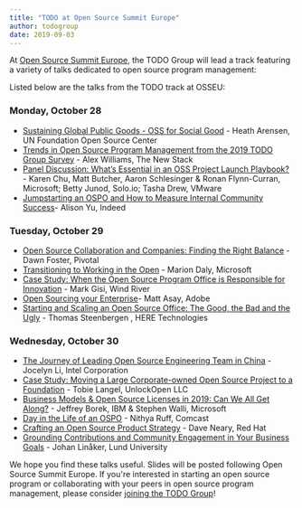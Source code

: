 ```yaml
---
title: "TODO at Open Source Summit Europe"
author: todogroup
date: 2019-09-03
---
```


At [Open Source Summit Europe](https://events.linuxfoundation.org/events/open-source-summit-europe-2019/), the TODO Group will lead a track featuring a variety of talks dedicated to open source program management:

Listed below are the talks from the TODO track at OSSEU: 

### Monday, October 28
 * [Sustaining Global Public Goods - OSS for Social Good](https://osseu19.sched.com/event/TLM8/sustaining-global-public-goods-oss-for-social-good-heath-arensen-un-foundation-open-source-center?iframe=yes&w=100%&sidebar=yes&bg=no) - Heath Arensen, UN Foundation Open Source Center
 * [Trends in Open Source Program Management from the 2019 TODO Group Survey](https://osseu19.sched.com/event/TLIk/trends-in-open-source-program-management-from-the-2019-todo-group-survey-alex-williams-the-new-stack?iframe=yes&w=100%&sidebar=yes&bg=no) - Alex Williams, The New Stack 
 * [Panel Discussion: What’s Essential in an OSS Project Launch Playbook?](https://osseu19.sched.com/event/TLIV/panel-discussion-whats-essential-in-an-oss-project-launch-playbook-karen-chu-matt-butcher-aaron-schlesinger-ronan-flynn-curran-microsoft-betty-junod-soloio-tasha-drew-vmware?iframe=yes&w=100%&sidebar=yes&bg=no) - Karen Chu, Matt Butcher, Aaron Schlesinger & Ronan Flynn-Curran, Microsoft; Betty Junod, Solo.io; Tasha Drew, VMware
 * [Jumpstarting an OSPO and How to Measure Internal Community Success](https://osseu19.sched.com/event/TLBj/the-untold-story-behind-creating-an-open-source-program-office-brian-hsieh-uber?iframe=yes&w=100%&sidebar=yes&bg=no)- Alison Yu, Indeed

 
### Tuesday, October 29
* [Open Source Collaboration and Companies: Finding the Right Balance](https://osseu19.sched.com/event/TLHU/open-source-collaboration-and-companies-finding-the-right-balance-dawn-foster-pivotal?iframe=yes&w=100%&sidebar=yes&bg=no) - Dawn Foster, Pivotal
* [Transitioning to Working in the Open](https://osseu19.sched.com/event/TLD2/transitioning-to-working-in-the-open-marion-daly-microsoft?iframe=yes&w=100%&sidebar=yes&bg=no) - Marion Daly, Microsoft
* [Case Study: When the Open Source Program Office is Responsible for Innovation](https://osseu19.sched.com/event/TLN9/case-study-when-the-open-source-program-office-is-responsible-for-innovation-mark-gisi-wind-river?iframe=yes&w=100%&sidebar=yes&bg=no) - Mark Gisi, Wind River
* [Open Sourcing your Enterprise](https://osseu19.sched.com/event/TLFV/open-sourcing-your-enterprise-matt-asay-adobe?iframe=yes&w=100%&sidebar=yes&bg=no)- Matt Asay, Adobe
* [Starting and Scaling an Open Source Office: The Good, the Bad and the Ugly](https://osseu19.sched.com/event/TLDQ/starting-and-scaling-an-open-source-office-the-good-the-bad-and-the-ugly-thomas-steenbergen-here-technologies?iframe=yes&w=100%&sidebar=yes&bg=no) - Thomas Steenbergen , HERE Technologies
  
### Wednesday, October 30
* [The Journey of Leading Open Source Engineering Team in China](https://osseu19.sched.com/event/TLGB/the-journey-of-leading-open-source-engineering-team-in-china-jocelyn-li-intel-corporation?iframe=yes&w=100%&sidebar=yes&bg=no) - Jocelyn Li, Intel Corporation
* [Case Study: Moving a Large Corporate-owned Open Source Project to a Foundation](https://osseu19.sched.com/event/TLNI/case-study-moving-a-large-corporate-owned-open-source-project-to-a-foundation-tobie-langel-unlockopen-llc?iframe=yes&w=100%&sidebar=yes&bg=no) - Tobie Langel, UnlockOpen LLC
* [Business Models & Open Source Licenses in 2019: Can We All Get Along?](https://osseu19.sched.com/event/TLDl/business-models-open-source-licenses-in-2019-can-we-all-get-along-jeffrey-borek-ibm-stephen-walli-microsoft?iframe=yes&w=100%&sidebar=yes&bg=no) - Jeffrey Borek, IBM & Stephen Walli, Microsoft
* [Day in the Life of an OSPO](https://osseu19.sched.com/event/TLI7/day-in-the-life-of-an-ospo-nithya-ruff-comcast?iframe=yes&w=100%&sidebar=yes&bg=no) - Nithya Ruff, Comcast
* [Crafting an Open Source Product Strategy](https://osseu19.sched.com/event/TLLt/crafting-an-open-source-product-strategy-dave-neary-red-hat?iframe=yes&w=100%&sidebar=yes&bg=no) - Dave Neary, Red Hat
* [Grounding Contributions and Community Engagement in Your Business Goals](https://osseu19.sched.com/event/TLDu/grounding-contributions-and-community-engagement-in-your-business-goals-johan-linaker-lund-university?iframe=yes&w=100%&sidebar=yes&bg=no) - Johan Linåker, Lund University

We hope you find these talks useful. Slides will be posted following Open Source Summit Europe.
If you're interested in starting an open source program or collaborating with your peers in open source program management, please consider [joining the TODO Group](http://todogroup.org/join/)!
